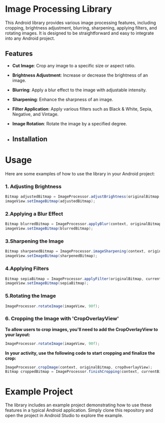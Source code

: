 # Image Processing Library

This Android library provides various image processing features, including cropping, brightness adjustment, blurring, sharpening, applying filters, and rotating images. It is designed to be straightforward and easy to integrate into any Android project.

## Features

- **Cut Image**: Crop any image to a specific size or aspect ratio.
- **Brightness Adjustment**: Increase or decrease the brightness of an image.
- **Blurring**: Apply a blur effect to the image with adjustable intensity.
- **Sharpening**: Enhance the sharpness of an image.
- **Filter Application**: Apply various filters such as Black & White, Sepia, Negative, and Vintage.
- **Image Rotation**: Rotate the image by a specified degree.

- ## Installation


# Usage
Here are some examples of how to use the library in your Android project:

### 1. Adjusting Brightness
```groovy
Bitmap adjustedBitmap = ImageProcessor.adjustBrightness(originalBitmap, 1.5f);
imageView.setImageBitmap(adjustedBitmap);
```

### 2.Applying a Blur Effect
```groovy
Bitmap blurredBitmap = ImageProcessor.applyBlur(context, originalBitmap, 10);
imageView.setImageBitmap(blurredBitmap);
```

### 3.Sharpening the Image
```groovy
Bitmap sharpenedBitmap = ImageProcessor.imageSharpening(context, originalBitmap);
imageView.setImageBitmap(sharpenedBitmap);
```

### 4.Applying Filters
```groovy
Bitmap sepiaBitmap = ImageProcessor.applyFilter(originalBitmap, currentBitmap, "SEPIA");
imageView.setImageBitmap(sepiaBitmap);
```

### 5.Rotating the Image
```groovy
ImageProcessor.rotateImage(imageView, 90f);
```

### 6. Cropping the Image with 'CropOverlayView'
**To allow users to crop images, you'll need to add the CropOverlayView to your layout:**
```groovy
ImageProcessor.rotateImage(imageView, 90f);
```
**In your activity, use the following code to start cropping and finalize the crop:**
```groovy
ImageProcessor.cropImage(context, originalBitmap, cropOverlayView);
Bitmap croppedBitmap = ImageProcessor.finishCropping(context, currentBitmap, cropOverlayView, imageView);
```

# Example Project
The library includes an example project demonstrating how to use these features in a typical Android application. Simply clone this repository and open the project in Android Studio to explore the example.



